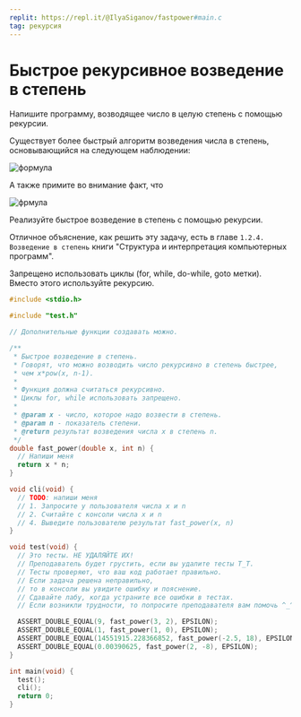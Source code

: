 ```yaml
---
replit: https://repl.it/@IlyaSiganov/fastpower#main.c
tag: рекурсия
---
```


# Быстрое рекурсивное возведение в степень

Напишите программу, возводящее число в целую степень с помощью рекурсии.

Существует более быстрый алгоритм возведения числа в степень, основывающийся на следующем наблюдении:

<!-- $$\begin{aligned} b ^ n = {(b^{n/2})} ^ 2 && if \ n \ is \ even \\ b ^ n = b * b^{n-1} && if \ n \ is \ odd \end{aligned}$$ -->

![формула](https://render.githubusercontent.com/render/math?math=%5Cbegin%7Baligned%7D%20b%20%5E%20n%20%3D%20%7B%28b%5E%7Bn/2%7D%29%7D%20%5E%202%20%26%26%20if%20%5C%20n%20%5C%20is%20%5C%20even%20%5C%5C%20b%20%5E%20n%20%3D%20b%20%2A%20b%5E%7Bn-1%7D%20%26%26%20if%20%5C%20n%20%5C%20is%20%5C%20odd%20%5Cend%7Baligned%7D)

А также примите во внимание факт, что

<!-- $$(b^{n/2})^2 = (b^2) ^ {n/2}$$ -->

![фрмула](https://render.githubusercontent.com/render/math?math=%28b%5E%7Bn/2%7D%29%5E2%20%3D%20%28b%5E2%29%20%5E%20%7Bn/2%7D)

Реализуйте быстрое возведение в степень с помощью рекурсии.

Отличное объяснение, как решить эту задачу, есть в главе `1.2.4. Возведение в степень` книги "Структура и интерпретация компьютерных программ".

Запрещено использовать циклы (for, while, do-while, goto метки). Вместо этого используйте рекурсию.

```c
#include <stdio.h>

#include "test.h"

// Дополнительные функции создавать можно.

/**
 * Быстрое возведение в степень.
 * Говорят, что можно возводить число рекурсивно в степень быстрее,
 * чем x*pow(x, n-1).
 *
 * Функция должна считаться рекурсивно.
 * Циклы for, while использовать запрещено.
 *
 * @param x - число, которое надо возвести в степень.
 * @param n - показатель степени.
 * @return результат возведения числа x в степень n.
 */
double fast_power(double x, int n) {
  // Напиши меня
  return x * n;
}

void cli(void) {
  // TODO: напиши меня
  // 1. Запросите у пользователя числа x и n
  // 2. Считайте с консоли числа x и n
  // 4. Выведите пользователю результат fast_power(x, n)
}

void test(void) {
  // Это тесты. НЕ УДАЛЯЙТЕ ИХ!
  // Преподаватель будет грустить, если вы удалите тесты T_T.
  // Тесты проверяют, что ваш код работает правильно.
  // Если задача решена неправильно,
  // то в консоли вы увидите ошибку и пояснение.
  // Сдавайте лабу, когда устраните все ошибки в тестах.
  // Если возникли трудности, то попросите преподавателя вам помочь ^_^.

  ASSERT_DOUBLE_EQUAL(9, fast_power(3, 2), EPSILON);
  ASSERT_DOUBLE_EQUAL(1, fast_power(1, 0), EPSILON);
  ASSERT_DOUBLE_EQUAL(14551915.228366852, fast_power(-2.5, 18), EPSILON);
  ASSERT_DOUBLE_EQUAL(0.00390625, fast_power(2, -8), EPSILON);
}

int main(void) {
  test();
  cli();
  return 0;
}
```
